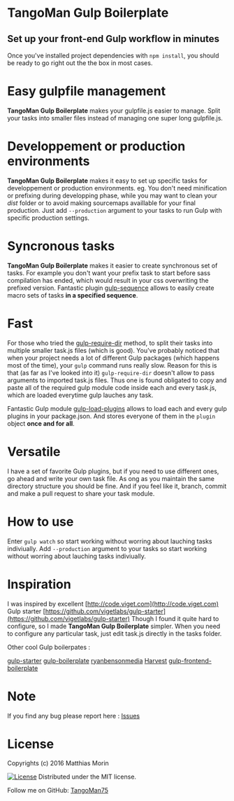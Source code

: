 TangoMan Gulp Boilerplate
=========================

Set up your front-end Gulp workflow in minutes
----------------------------------------------

Once you've installed project dependencies with `npm install`, you should be ready to go right out the the box in most cases.



Easy gulpfile management
========================
**TangoMan Gulp Boilerplate** makes your gulpfile.js easier to manage. Split your tasks into smaller files instead of managing one super long gulpfile.js.



Developpement or production environments
========================================

**TangoMan Gulp Boilerplate** makes it easy to set up specific tasks for developpement or production environments. eg. You don't need minification or prefixing during developping phase, while you may want to clean your _dist_ folder or to avoid making sourcemaps availlable for your final production.
Just add `--production` argument to your tasks to run Gulp with specific production settings.



Syncronous tasks
================

**TangoMan Gulp Boilerplate** makes it easier to create synchronous set of tasks.
For example you don't want your prefix task to start before sass compilation has ended, which would result in your css overwriting the prefixed version.
Fantastic plugin [gulp-sequence](https://www.npmjs.com/package/gulp-sequence) allows to easily create macro sets of tasks **in a specified sequence**.



Fast
====

For those who tried the [gulp-require-dir](https://www.npmjs.com/package/gulp-require-dir) method, to split their tasks into multiple smaller task.js files (which is good).
You've probably noticed that when your project needs a lot of different Gulp packages (which happens most of the time), your `gulp` command runs really slow.
Reason for this is that (as far as I've looked into it) `gulp-require-dir` doesn't allow to pass arguments to imported task.js files.
Thus one is found obligated to copy and paste all of the required gulp module code inside each and every task.js, which are loaded everytime gulp lauches any task.

Fantastic Gulp module [gulp-load-plugins](https://www.npmjs.com/package/gulp-load-plugins) allows to load each and every gulp plugins in your package.json.
And stores everyone of them in the `plugin` object **once and for all**.



Versatile
=========

I have a set of favorite Gulp plugins, but if you need to use different ones, go ahead and write your own task file.
As ong as you maintain the same directory structure you should be fine.
And if you feel like it, branch, commit and make a pull request to share your task module.


How to use
==========

Enter `gulp watch` so start working without worring about lauching tasks indiviually.
Add `--production` argument to your tasks so start working without worring about lauching tasks indiviually.



Inspiration
===========

I was inspired by excellent [http://code.viget.com](http://code.viget.com) Gulp starter [https://github.com/vigetlabs/gulp-starter](https://github.com/vigetlabs/gulp-starter)
Though I found it quite hard to configure, so I made **TangoMan Gulp Boilerplate** simpler. When you need to configure any particular task, just edit task.js directly in the tasks folder.

Other cool Gulp boilerpates :

[gulp-starter](https://github.com/vigetlabs/gulp-starter)
[gulp-boilerplate](https://github.com/cferdinandi/gulp-boilerplate)
[ryanbensonmedia](http://www.ryanbensonmedia.com) [Harvest](https://github.com/ryanbenson/Harvest)
[gulp-frontend-boilerplate](https://github.com/dmnsgn/gulp-frontend-boilerplate)



Note
====

If you find any bug please report here : [Issues](https://github.com/TangoMan75/tangoman-gulp/issues/new)



License
=======

Copyrights (c) 2016 Matthias Morin

[![License][license-image]][license-url]
Distributed under the MIT license.



Follow me on GitHub: [TangoMan75](https://github.com/TangoMan75)

[license-image]: https://img.shields.io/badge/Licence-MIT-green.svg
[license-url]: LICENSE
